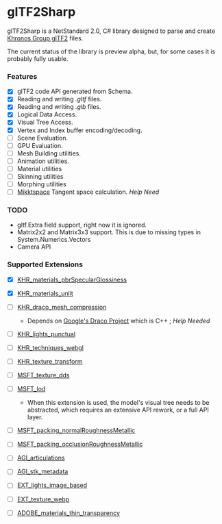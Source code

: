 # glTF2Sharp

glTF2Sharp is a NetStandard 2.0, C# library designed to parse and create [Khronos Group glTF2](https://github.com/KhronosGroup/glTF) files.

The current status of the library is preview alpha, but, for some cases it is probably fully usable.

### Features

- [x] glTF2 code API generated from Schema.
- [x] Reading and writing *.gltf* files.
- [x] Reading and writing *.glb* files.
- [x] Logical Data Access.
- [x] Visual Tree Access.
- [x] Vertex and Index buffer encoding/decoding.
- [ ] Scene Evaluation.
- [ ] GPU Evaluation.
- [ ] Mesh Building utilities.
- [ ] Animation utilities.
- [ ] Material utilities
- [ ] Skinning utilities
- [ ] Morphing utilities
- [ ] [Mikktspace](https://github.com/tcoppex/ext-mikktspace) Tangent space calculation. *Help Need*

### TODO

- gltf.Extra field support, right now it is ignored.
- Matrix2x2 and Matrix3x3 support. This is due to missing types in System.Numerics.Vectors
- Camera API

### Supported Extensions

- [x] [KHR_materials_pbrSpecularGlossiness](https://github.com/KhronosGroup/glTF/tree/master/extensions/2.0/Khronos/KHR_materials_pbrSpecularGlossiness)
- [x] [KHR_materials_unlit](https://github.com/KhronosGroup/glTF/tree/master/extensions/2.0/Khronos/KHR_materials_unlit)
- [ ] [KHR_draco_mesh_compression](https://github.com/KhronosGroup/glTF/tree/master/extensions/2.0/Khronos/KHR_draco_mesh_compression)
  - Depends on [Google's Draco Project](https://github.com/google/draco) which is C++ ; *Help Needed*
- [ ] [KHR_lights_punctual](https://github.com/KhronosGroup/glTF/tree/master/extensions/2.0/Khronos/KHR_lights_punctual)
- [ ] [KHR_techniques_webgl](https://github.com/KhronosGroup/glTF/tree/master/extensions/2.0/Khronos/KHR_techniques_webgl)
- [ ] [KHR_texture_transform](https://github.com/KhronosGroup/glTF/tree/master/extensions/2.0/Khronos/KHR_texture_transform)
- [ ] [MSFT_texture_dds](https://github.com/KhronosGroup/glTF/tree/master/extensions/2.0/Vendor/MSFT_texture_dds)
- [ ] [MSFT_lod](https://github.com/KhronosGroup/glTF/tree/master/extensions/2.0/Vendor/MSFT_lod)
  - When this extension is used, the model's visual tree needs to be abstracted, which requires an extensive API rework, or a full API layer.
- [ ] [MSFT_packing_normalRoughnessMetallic](https://github.com/KhronosGroup/glTF/tree/master/extensions/2.0/Vendor/MSFT_packing_normalRoughnessMetallic)
- [ ] [MSFT_packing_occlusionRoughnessMetallic](https://github.com/KhronosGroup/glTF/tree/master/extensions/2.0/Vendor/MSFT_packing_occlusionRoughnessMetallic)
- [ ] [AGI_articulations](https://github.com/KhronosGroup/glTF/tree/master/extensions/2.0/Vendor/AGI_articulations)
- [ ] [AGI_stk_metadata](https://github.com/KhronosGroup/glTF/tree/master/extensions/2.0/Vendor/AGI_stk_metadata)
- [ ] [EXT_lights_image_based](https://github.com/KhronosGroup/glTF/tree/master/extensions/2.0/Vendor/EXT_lights_image_based)
- [ ] [EXT_texture_webp](https://github.com/KhronosGroup/glTF/tree/master/extensions/2.0/Vendor/EXT_texture_webp)
- [ ] [ADOBE_materials_thin_transparency](https://github.com/KhronosGroup/glTF/tree/master/extensions/2.0/Vendor/ADOBE_materials_thin_transparency)

